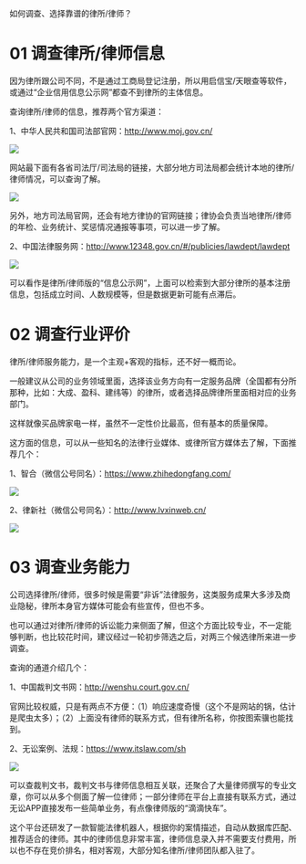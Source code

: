 如何调查、选择靠谱的律所/律师？ 

# 01 调查律所/律师信息

因为律所跟公司不同，不是通过工商局登记注册，所以用启信宝/天眼查等软件，或通过“企业信用信息公示网”都查不到律所的主体信息。 

查询律所/律师的信息，推荐两个官方渠道： 

1、中华人民共和国司法部官网：http://www.moj.gov.cn/ 

![](http://wuhaobak-pic.test.upcdn.net/blog/2019-03-31-154009.jpg)

网站最下面有各省司法厅/司法局的链接，大部分地方司法局都会统计本地的律所/律师情况，可以查询了解。 

![](http://wuhaobak-pic.test.upcdn.net/blog/2019-03-31-154147.jpg)

另外，地方司法局官网，还会有地方律协的官网链接；律协会负责当地律所/律师的年检、业务统计、奖惩情况通报等事项，可以进一步了解。 

2、中国法律服务网：http://www.12348.gov.cn/#/publicies/lawdept/lawdept 

![](http://wuhaobak-pic.test.upcdn.net/blog/2019-03-31-154158.jpg)

可以看作是律所/律师版的“信息公示网”，上面可以检索到大部分律所的基本注册信息，包括成立时间、人数规模等，但是数据更新可能有点滞后。 

# 02 调查行业评价 


律所/律师服务能力，是一个主观+客观的指标，还不好一概而论。 

一般建议从公司的业务领域里面，选择该业务方向有一定服务品牌（全国都有分所那种，比如：大成、盈科、建纬等）的律所，或者选择品牌律所里面相对应的业务部门。 

这样就像买品牌家电一样，虽然不一定性价比最高，但有基本的质量保障。 

这方面的信息，可以从一些知名的法律行业媒体、或律所官方媒体去了解，下面推荐几个： 

1、智合（微信公号同名）：https://www.zhihedongfang.com/ 

![](http://wuhaobak-pic.test.upcdn.net/blog/2019-03-31-154212.jpg)

2、律新社（微信公号同名）：http://www.lvxinweb.cn/ 

![](http://wuhaobak-pic.test.upcdn.net/blog/2019-03-31-154116.jpg)

# 03 调查业务能力 

公司选择律所/律师，很多时候是需要“非诉”法律服务，这类服务成果大多涉及商业隐秘，律所本身官方媒体可能会有些宣传，但也不多。 

也可以通过对律所/律师的诉讼能力来侧面了解，但这个方面比较专业，不一定能够判断，也比较花时间，建议经过一轮初步筛选之后，对两三个候选律所来进一步调查。 

查询的通道介绍几个： 

1、中国裁判文书网：http://wenshu.court.gov.cn/ 

官网比较权威，只是有两点不方便：（1）响应速度奇慢（这个不是网站的锅，估计是爬虫太多）；（2）上面没有律师的联系方式，但有律所名称，你按图索骥也能找到。 

2、无讼案例、法规：https://www.itslaw.com/sh 

![](http://wuhaobak-pic.test.upcdn.net/blog/2019-03-31-154055.jpg)

可以查裁判文书，裁判文书与律师信息相互关联，还聚合了大量律师撰写的专业文章，你可以从多个侧面了解一位律师；一部分律师在平台上直接有联系方式，通过无讼APP直接发布一些简单业务，有点像律师版的“滴滴快车”。 

这个平台还研发了一款智能法律机器人，根据你的案情描述，自动从数据库匹配、推荐适合的律师。其中的律师信息非常丰富，律师信息录入并不需要支付费用，所以也不存在竞价排名，相对客观，大部分知名律所/律师团队都入驻了。 